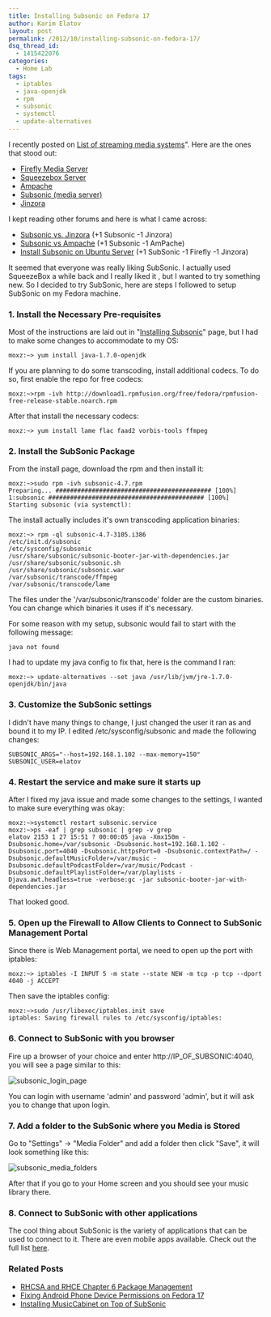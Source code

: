 ```yaml
---
title: Installing Subsonic on Fedora 17
author: Karim Elatov
layout: post
permalink: /2012/10/installing-subsonic-on-fedora-17/
dsq_thread_id:
  - 1415422076
categories:
  - Home Lab
tags:
  - iptables
  - java-openjdk
  - rpm
  - subsonic
  - systemctl
  - update-alternatives
---
```

I recently posted on [List of streaming media systems](/2012/10/installing-mediatomb-on-freebsd-9-and-connecting-to-it-with-xbmc-from-a-fedora-17-os/)". Here are the ones that stood out:

*   [Firefly Media Server](http://en.wikipedia.org/wiki/Firefly_Media_Server)
*   [Squeezebox Server](http://en.wikipedia.org/wiki/Squeezebox_Server)
*   [Ampache](http://en.wikipedia.org/wiki/Ampache)
*   [Subsonic (media server)](http://en.wikipedia.org/wiki/Subsonic_(media_server))
*   [Jinzora](http://sourceforge.net/projects/jinzora/)

I kept reading other forums and here is what I came across:

- [Subsonic vs. Jinzora](http://forum.subsonic.org/forum/viewtopic.php?t=564) (+1 Subsonic -1 Jinzora)
- [Subsonic vs Ampache](http://ubuntuforums.org/showthread.php?t=1581344) (+1 Subsonic -1 AmPache)
- [Install Subsonic on Ubuntu Server](http://blog.lundscape.com/2009/05/install-subsonic-on-ubuntu-server/) (+1 SubSonic -1 Firefly -1 Jinzora)

It seemed that everyone was really liking SubSonic. I actually used SqueezeBox a while back and I really liked it , but I wanted to try something new. So I decided to try SubSonic, here are steps I followed to setup SubSonic on my Fedora machine.

### 1. Install the Necessary Pre-requisites

Most of the instructions are laid out in "[Installing Subsonic](http://www.subsonic.org/pages/installation.jsp)" page, but I had to make some changes to accommodate to my OS:


	moxz:~> yum install java-1.7.0-openjdk


If you are planning to do some transcoding, install additional codecs. To do so, first enable the repo for free codecs:


	moxz:~>rpm -ivh http://download1.rpmfusion.org/free/fedora/rpmfusion-free-release-stable.noarch.rpm


After that install the necessary codecs:


	moxz:~> yum install lame flac faad2 vorbis-tools ffmpeg


### 2. Install the SubSonic Package

From the install page, download the rpm and then install it:


	moxz:~>sudo rpm -ivh subsonic-4.7.rpm
	Preparing... ########################################### [100%]
	1:subsonic ########################################### [100%]
	Starting subsonic (via systemctl):


The install actually includes it's own transcoding application binaries:


	moxz:~> rpm -ql subsonic-4.7-3105.i386
	/etc/init.d/subsonic
	/etc/sysconfig/subsonic
	/usr/share/subsonic/subsonic-booter-jar-with-dependencies.jar
	/usr/share/subsonic/subsonic.sh
	/usr/share/subsonic/subsonic.war
	/var/subsonic/transcode/ffmpeg
	/var/subsonic/transcode/lame


The files under the '/var/subsonic/transcode' folder are the custom binaries. You can change which binaries it uses if it's necessary.

For some reason with my setup, subsonic would fail to start with the following message:


	java not found


I had to update my java config to fix that, here is the command I ran:


	moxz:~> update-alternatives --set java /usr/lib/jvm/jre-1.7.0-openjdk/bin/java


### 3. Customize the SubSonic settings

I didn't have many things to change, I just changed the user it ran as and bound it to my IP. I edited /etc/sysconfig/subsonic and made the following changes:


	SUBSONIC_ARGS="--host=192.168.1.102 --max-memory=150"
	SUBSONIC_USER=elatov


### 4. Restart the service and make sure it starts up

After I fixed my java issue and made some changes to the settings, I wanted to make sure everything was okay:


	moxz:~>systemctl restart subsonic.service
	moxz:~>ps -eaf | grep subsonic | grep -v grep
	elatov 2153 1 27 15:51 ? 00:00:05 java -Xmx150m -Dsubsonic.home=/var/subsonic -Dsubsonic.host=192.168.1.102 -Dsubsonic.port=4040 -Dsubsonic.httpsPort=0 -Dsubsonic.contextPath=/ -Dsubsonic.defaultMusicFolder=/var/music -Dsubsonic.defaultPodcastFolder=/var/music/Podcast -Dsubsonic.defaultPlaylistFolder=/var/playlists -Djava.awt.headless=true -verbose:gc -jar subsonic-booter-jar-with-dependencies.jar


That looked good.

### 5. Open up the Firewall to Allow Clients to Connect to SubSonic Management Portal

Since there is Web Management portal, we need to open up the port with iptables:


	moxz:~> iptables -I INPUT 5 -m state --state NEW -m tcp -p tcp --dport 4040 -j ACCEPT


Then save the iptables config:


	moxz:~>sudo /usr/libexec/iptables.init save
	iptables: Saving firewall rules to /etc/sysconfig/iptables:


### 6. Connect to SubSonic with you browser

Fire up a browser of your choice and enter http://IP_OF_SUBSONIC:4040, you will see a page similar to this:

![subsonic_login_page](https://googledrive.com/host/0BxotWZXnwSAGSS1qRE02eWVrU28/2012-10-subsonic_login_page.png)

You can login with username 'admin' and password 'admin', but it will ask you to change that upon login.

### 7. Add a folder to the SubSonic where you Media is Stored

Go to "Settings" -> "Media Folder" and add a folder then click "Save", it will look something like this:

![subsonic_media_folders](https://googledrive.com/host/0BxotWZXnwSAGSS1qRE02eWVrU28/2012-10-subsonic_media_folders.png)

After that if you go to your Home screen and you should see your music library there.

### 8. Connect to SubSonic with other applications

The cool thing about SubSonic is the variety of applications that can be used to connect to it. There are even mobile apps available. Check out the full list [here](http://www.subsonic.org/pages/apps.jsp).

### Related Posts

- [RHCSA and RHCE Chapter 6 Package Management](/2013/03/rhcsa-and-rhce-chapter-6-package-management/)
- [Fixing Android Phone Device Permissions on Fedora 17](/2013/02/fixing-android-phone-device-permissions-on-fedora-17/)
- [Installing MusicCabinet on Top of SubSonic](/2013/02/installing-musiccabinet-on-top-of-subsonic/)

